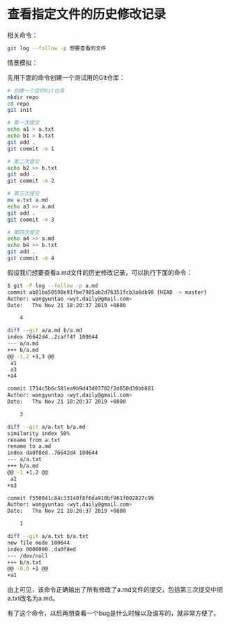 # 查看指定文件的历史修改记录

相关命令：

```sh
git log --follow -p 想要查看的文件
```

情景模拟：

先用下面的命令创建一个测试用的Git仓库：

```sh
# 创建一个空的Git仓库
mkdir repo
cd repo
git init

# 第一次提交
echo a1 > a.txt
echo b1 > b.txt
git add .
git commit -m 1

# 第二次提交
echo b2 >> b.txt
git add .
git commit -m 2

# 第三次提交
mv a.txt a.md
echo a3 >> a.md
git add .
git commit -m 3

# 第四次提交
echo a4 >> a.md
echo b4 >> b.txt
git add .
git commit -m 4
```

假设我们想要查看a.md文件的历史修改记录，可以执行下面的命令：

```sh
$ git -P log --follow -p a.md
commit ab81ba50598e91fbe7985ab2d76351fcb3a6db90 (HEAD -> master)
Author: wangyuntao <wyt.daily@gmail.com>
Date:   Thu Nov 21 18:20:37 2019 +0800

    4

diff --git a/a.md b/a.md
index 76642d4..2caff4f 100644
--- a/a.md
+++ b/a.md
@@ -1,2 +1,3 @@
 a1
 a3
+a4

commit 1714c5b6c581ea9b9d43d03702f2d650d30bb681
Author: wangyuntao <wyt.daily@gmail.com>
Date:   Thu Nov 21 18:20:37 2019 +0800

    3

diff --git a/a.txt b/a.md
similarity index 50%
rename from a.txt
rename to a.md
index da0f8ed..76642d4 100644
--- a/a.txt
+++ b/a.md
@@ -1 +1,2 @@
 a1
+a3

commit f550041c84c33140f8f6da910bf961f002827c99
Author: wangyuntao <wyt.daily@gmail.com>
Date:   Thu Nov 21 18:20:37 2019 +0800

    1

diff --git a/a.txt b/a.txt
new file mode 100644
index 0000000..da0f8ed
--- /dev/null
+++ b/a.txt
@@ -0,0 +1 @@
+a1
```

由上可见，该命令正确输出了所有修改了a.md文件的提交，包括第三次提交中把a.txt改名为a.md。

有了这个命令，以后再想查看一个bug是什么时候以及谁写的，就非常方便了。
